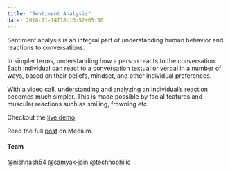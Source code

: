```yaml
---
title: "Sentiment Analysis"
date: 2018-11-14T18:10:52+05:30
---
```

Sentiment analysis is an integral part of understanding human behavior and reactions to conversations.

In simpler terms, understanding how a person reacts to the conversation. Each individual can react to a conversation textual or verbal in a number of ways, based on their beliefs, mindset, and other individual preferences.

With a video call, understanding and analyzing an individual’s reaction becomes much simpler. This is made possible by facial features and muscular reactions such as smiling, frowning etc.

Checkout the [live demo](https://agora-emotion-analysis.netlify.app/)

Read the full [post](https://medium.com/agora-io/sentiment-analysis-with-agoras-video-call-de12938417ec) on Medium.

#### Team
[@nishnash54](https://github.com/nishnash54) [@samyak-jain](https://github.com/samyak-jain) [@technophilic](https://github.com/technophilic)

